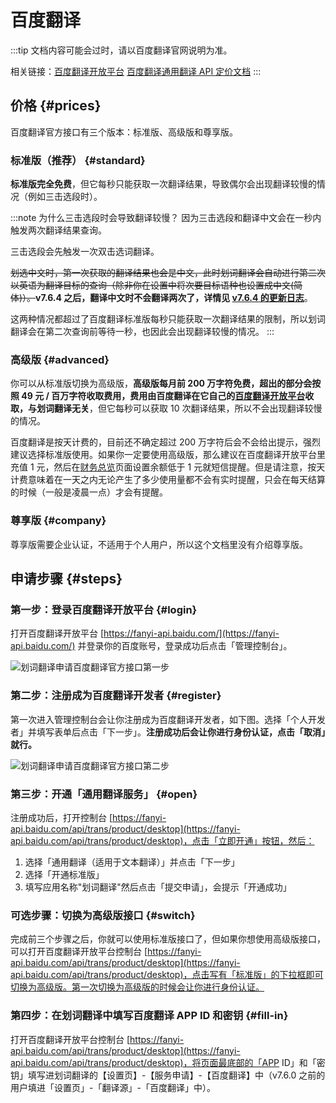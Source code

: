 # 百度翻译

:::tip
文档内容可能会过时，请以百度翻译官网说明为准。

相关链接：[百度翻译开放平台](https://fanyi-api.baidu.com/) [百度翻译通用翻译 API 定价文档](https://fanyi-api.baidu.com/product/112)
:::

## 价格 {#prices}

百度翻译官方接口有三个版本：标准版、高级版和尊享版。

### 标准版（推荐） {#standard}

**标准版完全免费**，但它每秒只能获取一次翻译结果，导致偶尔会出现翻译较慢的情况（例如三击选段时）。

:::note 为什么三击选段时会导致翻译较慢？
因为三击选段和翻译中文会在一秒内触发两次翻译结果查询。

三击选段会先触发一次双击选词翻译。

<s>划选中文时，第一次获取的翻译结果也会是中文，此时划词翻译会自动进行第二次以英语为翻译目标的查询（除非你在设置中将次要目标语种也设置成中文(简体)）。</s><strong>v7.6.4 之后，翻译中文时不会翻译两次了，详情见 [v7.6.4 的更新日志](../log.md#v7-6-4)</strong>。

这两种情况都超过了百度翻译标准版每秒只能获取一次翻译结果的限制，所以划词翻译会在第二次查询前等待一秒，也因此会出现翻译较慢的情况。
:::

### 高级版 {#advanced}

你可以从标准版切换为高级版，**高级版每月前 200 万字符免费，超出的部分会按照 49 元 / 百万字符收取费用，费用由百度翻译在它自己的[百度翻译开放平台](https://fanyi-api.baidu.com/)收取，与划词翻译无关**，但它每秒可以获取 10 次翻译结果，所以不会出现翻译较慢的情况。

百度翻译是按天计费的，目前还不确定超过 200 万字符后会不会给出提示，强烈建议选择标准版使用。如果你一定要使用高级版，那么建议在百度翻译开放平台里充值 1 元，然后在[财务总览](https://fanyi-api.baidu.com/api/trans/product/desktop?req=account)页面设置余额低于 1 元就短信提醒。但是请注意，按天计费意味着在一天之内无论产生了多少使用量都不会有实时提醒，只会在每天结算的时候（一般是凌晨一点）才会有提醒。

### 尊享版 {#company}

尊享版需要企业认证，不适用于个人用户，所以这个文档里没有介绍尊享版。

## 申请步骤 {#steps}

### 第一步：登录百度翻译开放平台 {#login}

打开百度翻译开放平台 [https://fanyi-api.baidu.com/](https://fanyi-api.baidu.com/) 并登录你的百度账号，登录成功后点击「管理控制台」。

![划词翻译申请百度翻译官方接口第一步](../../static/baidu-api-1.png)

### 第二步：注册成为百度翻译开发者 {#register}

第一次进入管理控制台会让你注册成为百度翻译开发者，如下图。选择「个人开发者」并填写表单后点击「下一步」。**注册成功后会让你进行身份认证，点击「取消」就行。**

![划词翻译申请百度翻译官方接口第二步](../../static/baidu-api-step-2.png)

### 第三步：开通「通用翻译服务」 {#open}

注册成功后，打开控制台 [https://fanyi-api.baidu.com/api/trans/product/desktop](https://fanyi-api.baidu.com/api/trans/product/desktop)，点击「立即开通」按钮，然后：

1. 选择「通用翻译（适用于文本翻译）」并点击「下一步」
2. 选择「开通标准版」
3. 填写应用名称"划词翻译"然后点击「提交申请」，会提示「开通成功」

### 可选步骤：切换为高级版接口 {#switch}

完成前三个步骤之后，你就可以使用标准版接口了，但如果你想使用高级版接口，可以打开百度翻译开放平台控制台 [https://fanyi-api.baidu.com/api/trans/product/desktop](https://fanyi-api.baidu.com/api/trans/product/desktop)，点击写有「标准版」的下拉框即可切换为高级版。第一次切换为高级版的时候会让你进行身份认证。

### 第四步：在划词翻译中填写百度翻译 APP ID 和密钥 {#fill-in}

打开百度翻译开放平台控制台 [https://fanyi-api.baidu.com/api/trans/product/desktop](https://fanyi-api.baidu.com/api/trans/product/desktop)，将页面最底部的「APP ID」和「密钥」填写进划词翻译的【设置页】-【服务申请】-【百度翻译】中（v7.6.0 之前的用户填进「设置页」-「翻译源」-「百度翻译」中）。